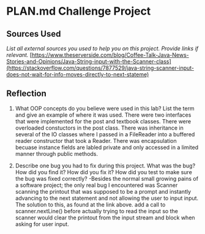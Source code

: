 # PLAN.md Challenge Project

## Sources Used
*List all external sources you used to help you on this project.  Provide links if relevant.*
[https://www.theserverside.com/blog/Coffee-Talk-Java-News-Stories-and-Opinions/Java-String-input-with-the-Scanner-class](https://stackoverflow.com/questions/7877529/java-string-scanner-input-does-not-wait-for-info-moves-directly-to-next-stateme)

## Reflection
1. What OOP concepts do you believe were used in this lab? List the term and give an example of where it was used. 
There were two interfaces that were implemented for the post and textbook classes.
There were overloaded constuctors in the post class.
There was inheritance in several of the IO classes where I passed in a FileReader into a buffered reader constructor that took a Reader.
There was encapsulation becuase instance fields are labled private and only accessed in a limited manner through public methods.

3. Describe one bug you had to fix during this project.  What was the bug? How did you find it? How did you fix it? How did you test to make sure the bug was fixed correctly?
-Besides the normal small growing pains of a software project; the only real bug I encountered was Scanner scanning the printout that was supposed to be a prompt and instantly advancing to the next statement and not allowing the user to input input. The solution to this, as found at the link above. add a call to scanner.nextLine() before actually trying to read the input so the scanner would clear the printout from the input stream and block when asking for user input. 
